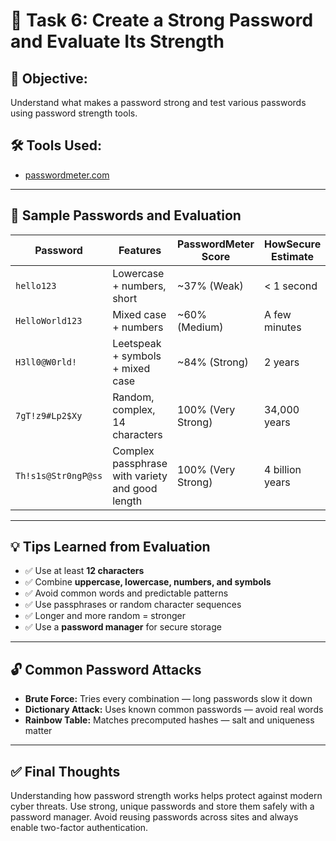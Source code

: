
# 🔐 Task 6: Create a Strong Password and Evaluate Its Strength

## 🎯 Objective:
Understand what makes a password strong and test various passwords using password strength tools.

## 🛠 Tools Used:
- [passwordmeter.com](https://passwordmeter.com)


---

## 📘 Sample Passwords and Evaluation

| Password               | Features                                          | PasswordMeter Score  | HowSecure Estimate      |
|------------------------|---------------------------------------------------|----------------------|-------------------------|
| `hello123`             | Lowercase + numbers, short                        | ~37% (Weak)          | < 1 second              |
| `HelloWorld123`        | Mixed case + numbers                              | ~60% (Medium)        | A few minutes           |
| `H3ll0@W0rld!`         | Leetspeak + symbols + mixed case                  | ~84% (Strong)        | 2 years                 |
| `7gT!z9#Lp2$Xy`        | Random, complex, 14 characters                    | 100% (Very Strong)   | 34,000 years            |
| `Th!s1s@Str0ngP@ss`    | Complex passphrase with variety and good length   | 100% (Very Strong)   | 4 billion years         |

---

## 💡 Tips Learned from Evaluation

- ✅ Use at least **12 characters**
- ✅ Combine **uppercase, lowercase, numbers, and symbols**
- ✅ Avoid common words and predictable patterns
- ✅ Use passphrases or random character sequences
- ✅ Longer and more random = stronger
- ✅ Use a **password manager** for secure storage

---

## 🔓 Common Password Attacks

- **Brute Force:** Tries every combination — long passwords slow it down
- **Dictionary Attack:** Uses known common passwords — avoid real words
- **Rainbow Table:** Matches precomputed hashes — salt and uniqueness matter

---

## ✅ Final Thoughts

Understanding how password strength works helps protect against modern cyber threats. Use strong, unique passwords and store them safely with a password manager. Avoid reusing passwords across sites and always enable two-factor authentication.

